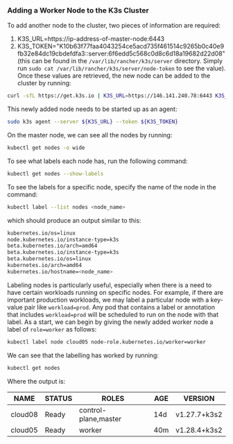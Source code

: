 ### Adding a Worker Node to the K3s Cluster

To add another node to the cluster, two pieces of information are required:   
1. K3S_URL=https://ip-address-of-master-node:6443   
2. K3S_TOKEN="K10b63f77faa4043254ce5acd735f461514c9265b0c40e9fb32e84dc19cbdefdfa3::server:6f6edd5c568c0d8c6d18a19682d22d08" (this can be found in the `/var/lib/rancher/k3s/server` directory. Simply run `sudo cat /var/lib/rancher/k3s/server/node-token` to see the value).   
Once these values are retrieved, the new node can be added to the cluster by running:
```bash
curl -sfL https://get.k3s.io | K3S_URL=https://146.141.240.78:6443 K3S_TOKEN="K10b63f77faa4043254ce5acd735f461514c9265b0c40e9fb32e84dc19cbdefdfa3::server:6f6edd5c568c0d8c6d18a19682d22d08" INSTALL_K3S_EXEC="--disable servicelb --disable traefik" sh -s - --write-kubeconfig-mode 644
```
This newly added node needs to be started up as an agent:
```bash
sudo k3s agent --server ${K3S_URL} --token ${K3S_TOKEN}
```
On the master node, we can see all the nodes by running:
```bash
kubectl get nodes -o wide
```
To see what labels each node has, run the following command:
```bash
kubectl get nodes --show-labels
```
To see the labels for a specific node, specify the name of the node in the command:
```bash
kubectl label --list nodes <node_name>
```
which should produce an output similar to this:
```bash
kubernetes.io/os=linux
node.kubernetes.io/instance-type=k3s
beta.kubernetes.io/arch=amd64
beta.kubernetes.io/instance-type=k3s
beta.kubernetes.io/os=linux
kubernetes.io/arch=amd64
kubernetes.io/hostname=<node_name>
```
Labeling nodes is particularly useful, especially when there is a need to have certain workloads running on specific nodes. For example, if there are important production workloads, we may label a particular node with a key-value pair like `workload=prod`. Any pod that contains a label or annotation that includes `workload=prod` will be scheduled to run on the node with that label. As a start, we can begin by giving the newly added worker node a label of `role=worker` as follows:
```bash
kubectl label node cloud05 node-role.kubernetes.io/worker=worker
```
We can see that the labelling has worked by running:
```bash
kubectl get nodes
```
Where the output is:   

| NAME    | STATUS | ROLES                | AGE |  VERSION     |
| ------- | ------ | -------------------- | --- | ------------ |
| cloud08 | Ready  | control-plane,master | 14d | v1.27.7+k3s2 |
| cloud05 | Ready  | worker               | 40m | v1.28.4+k3s2 |